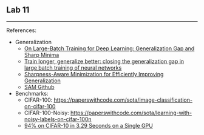 ## Lab 11


***
References:
* Generalization
    * [On Large-Batch Training for Deep Learning: Generalization Gap and Sharp Minima](https://arxiv.org/abs/1609.04836)
    * [Train longer, generalize better: closing the generalization gap in large batch training of neural networks](https://arxiv.org/abs/1705.08741)
    * [Sharpness-Aware Minimization for Efficiently Improving Generalization](https://arxiv.org/abs/2010.01412)
    * [SAM Github](https://github.com/davda54/sam)
* Benchmarks:
    * CIFAR-100: https://paperswithcode.com/sota/image-classification-on-cifar-100
    * CIFAR-100-Noisy: https://paperswithcode.com/sota/learning-with-noisy-labels-on-cifar-100n
    * [94% on CIFAR-10 in 3.29 Seconds on a Single GPU](https://arxiv.org/abs/2404.00498)
